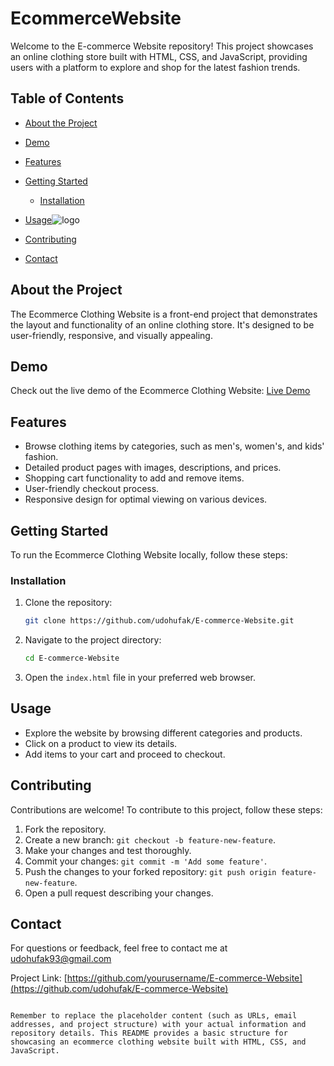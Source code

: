 
# EcommerceWebsite

Welcome to the E-commerce Website repository! This project showcases an online clothing store built with HTML, CSS, and JavaScript, providing users with a platform to explore and shop for the latest fashion trends.

## Table of Contents

- [About the Project](#about-the-project)
- [Demo](#demo)
- [Features](#features)
- [Getting Started](#getting-started)
  - [Installation](#installation)
- [Usage](#usage)![logo](https://github.com/udohufak/E-commerce-Website/assets/113771340/9779231e-8221-4f0d-95b2-c8f3bc971335)

- [Contributing](#contributing)
- [Contact](#contact)

## About the Project

The Ecommerce Clothing Website is a front-end project that demonstrates the layout and functionality of an online clothing store. It's designed to be user-friendly, responsive, and visually appealing.

## Demo

Check out the live demo of the Ecommerce Clothing Website: [Live Demo](https://udohufak.github.io/E-commerce-Website/)

## Features

- Browse clothing items by categories, such as men's, women's, and kids' fashion.
- Detailed product pages with images, descriptions, and prices.
- Shopping cart functionality to add and remove items.
- User-friendly checkout process.
- Responsive design for optimal viewing on various devices.

## Getting Started

To run the Ecommerce Clothing Website locally, follow these steps:

### Installation

1. Clone the repository:

   ```sh
   git clone https://github.com/udohufak/E-commerce-Website.git
   ```

2. Navigate to the project directory:

   ```sh
   cd E-commerce-Website
   ```

3. Open the `index.html` file in your preferred web browser.

## Usage

- Explore the website by browsing different categories and products.
- Click on a product to view its details.
- Add items to your cart and proceed to checkout.

## Contributing

Contributions are welcome! To contribute to this project, follow these steps:

1. Fork the repository.
2. Create a new branch: `git checkout -b feature-new-feature`.
3. Make your changes and test thoroughly.
4. Commit your changes: `git commit -m 'Add some feature'`.
5. Push the changes to your forked repository: `git push origin feature-new-feature`.
6. Open a pull request describing your changes.

## Contact

For questions or feedback, feel free to contact me at udohufak93@gmail.com

Project Link: [https://github.com/yourusername/E-commerce-Website](https://github.com/udohufak/E-commerce-Website)
```

Remember to replace the placeholder content (such as URLs, email addresses, and project structure) with your actual information and repository details. This README provides a basic structure for showcasing an ecommerce clothing website built with HTML, CSS, and JavaScript.
